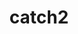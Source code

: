 ---
title: "catch2"
layout: cache
categories: [package, develop]
meta: {"compilers": ["gcc@11.4.0"], "num_specs": 12, "num_specs_by_stack": {"e4s": 6, "hep": 6, "root": 12}, "oss": ["ubuntu22.04"], "platforms": ["linux"], "stacks": ["e4s", "hep", "root"], "targets": ["x86_64_v3"], "versions": ["3.8.0"]}
spec_details: [{"compiler": "gcc@11.4.0", "hash": "32wg45qvaiioyoi64o7bqzzy4zagnhom", "os": "ubuntu22.04", "platform": "linux", "size": "-", "stacks": ["e4s", "root"], "target": "x86_64_v3", "variants": ["build_system=cmake", "build_type=Release", "cxxstd=17", "generator=make", "~ipo", "+pic", "~shared"], "versions": ["3.8.0"]}, {"compiler": "gcc@11.4.0", "hash": "6dczwgiiueyxe437wvnzplieiywppxt2", "os": "ubuntu22.04", "platform": "linux", "size": "-", "stacks": ["hep", "root"], "target": "x86_64_v3", "variants": ["build_system=cmake", "build_type=Release", "cxxstd=17", "generator=make", "~ipo", "+pic", "~shared"], "versions": ["3.8.0"]}, {"compiler": "gcc@11.4.0", "hash": "7znwrryas6cd5tomr4jtimxxw63za2e7", "os": "ubuntu22.04", "platform": "linux", "size": "-", "stacks": ["e4s", "root"], "target": "x86_64_v3", "variants": ["build_system=cmake", "build_type=Release", "cxxstd=17", "generator=make", "~ipo", "+pic", "~shared"], "versions": ["3.8.0"]}, {"compiler": "gcc@11.4.0", "hash": "a4xuubgloivd7mtti65g622v2dk2cgl7", "os": "ubuntu22.04", "platform": "linux", "size": "-", "stacks": ["hep", "root"], "target": "x86_64_v3", "variants": ["build_system=cmake", "build_type=Release", "cxxstd=17", "generator=make", "~ipo", "+pic", "~shared"], "versions": ["3.8.0"]}, {"compiler": "gcc@11.4.0", "hash": "a7k3qvdtnxfumtp6xjolviyukdkeje4o", "os": "ubuntu22.04", "platform": "linux", "size": "-", "stacks": ["e4s", "root"], "target": "x86_64_v3", "variants": ["build_system=cmake", "build_type=Release", "cxxstd=17", "generator=make", "~ipo", "+pic", "~shared"], "versions": ["3.8.0"]}, {"compiler": "gcc@11.4.0", "hash": "dpm2zf4j3c6dzrw3v3i2xl7eg4med63e", "os": "ubuntu22.04", "platform": "linux", "size": "-", "stacks": ["hep", "root"], "target": "x86_64_v3", "variants": ["build_system=cmake", "build_type=Release", "cxxstd=17", "generator=make", "~ipo", "+pic", "~shared"], "versions": ["3.8.0"]}, {"compiler": "gcc@11.4.0", "hash": "h6zz7hwus5gt6qecvioca4lldi6rtkqk", "os": "ubuntu22.04", "platform": "linux", "size": "-", "stacks": ["e4s", "root"], "target": "x86_64_v3", "variants": ["build_system=cmake", "build_type=Release", "cxxstd=17", "generator=make", "~ipo", "+pic", "~shared"], "versions": ["3.8.0"]}, {"compiler": "gcc@11.4.0", "hash": "ktakealkfpjsvl6k6orwglcl3da627gm", "os": "ubuntu22.04", "platform": "linux", "size": "-", "stacks": ["e4s", "root"], "target": "x86_64_v3", "variants": ["build_system=cmake", "build_type=Release", "cxxstd=17", "generator=make", "~ipo", "+pic", "~shared"], "versions": ["3.8.0"]}, {"compiler": "gcc@11.4.0", "hash": "scu77z7rtmgwokdepweazvynxcrddfyn", "os": "ubuntu22.04", "platform": "linux", "size": "-", "stacks": ["e4s", "root"], "target": "x86_64_v3", "variants": ["build_system=cmake", "build_type=Release", "cxxstd=17", "generator=make", "~ipo", "+pic", "~shared"], "versions": ["3.8.0"]}, {"compiler": "gcc@11.4.0", "hash": "t5wowchmeud32xesrpwtl3yn5fe5hwqs", "os": "ubuntu22.04", "platform": "linux", "size": "-", "stacks": ["hep", "root"], "target": "x86_64_v3", "variants": ["build_system=cmake", "build_type=Release", "cxxstd=17", "generator=make", "~ipo", "+pic", "~shared"], "versions": ["3.8.0"]}, {"compiler": "gcc@11.4.0", "hash": "ypyurp4jr3avd5z5lgt3mle3aoyp4a6a", "os": "ubuntu22.04", "platform": "linux", "size": "-", "stacks": ["hep", "root"], "target": "x86_64_v3", "variants": ["build_system=cmake", "build_type=Release", "cxxstd=17", "generator=make", "~ipo", "+pic", "~shared"], "versions": ["3.8.0"]}, {"compiler": "gcc@11.4.0", "hash": "zhqxsqav4nevs5jt2zh4bpo2sj3mv47k", "os": "ubuntu22.04", "platform": "linux", "size": "-", "stacks": ["hep", "root"], "target": "x86_64_v3", "variants": ["build_system=cmake", "build_type=Release", "cxxstd=17", "generator=make", "~ipo", "+pic", "~shared"], "versions": ["3.8.0"]}]
---
